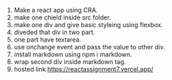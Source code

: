 1. Make a react app using CRA.
2. make one chield inside src folder.
3. make one div and give basic styleing using flexbox.
4. diveded that div in two part.
5. one part have textarea.
6. use onchange event and pass the value to other div.
7. install markdown using npm i markdown.
8. wrap second div inside markdown tag.
9. hosted link https://reactassignment7.vercel.app/

